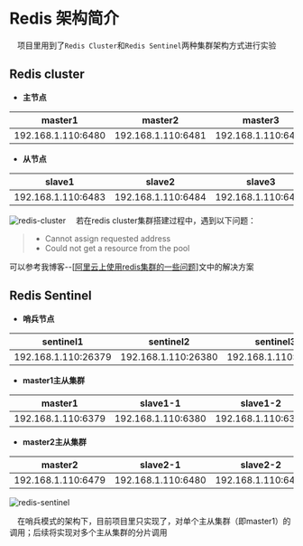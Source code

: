 # Redis 架构简介

&ensp;&ensp;项目里用到了`Redis Cluster`和`Redis Sentinel`两种集群架构方式进行实验

## Redis cluster

- **主节点**

master1 | master2 | master3 
---|--- |---
192.168.1.110:6480 | 192.168.1.110:6481 | 192.168.1.110:6482 

- **从节点**

slave1| slave2 | slave3
---|--- |---
192.168.1.110:6483 | 192.168.1.110:6484 | 192.168.1.110:6485

![redis-cluster](https://github.com/Focusss/redis-client-demo/blob/master/images/redis-cluster.png)
&ensp;&ensp;若在redis cluster集群搭建过程中，遇到以下问题：
> -  Cannot assign requested address
> -  Could not get a resource from the pool  

可以参考我博客--[[阿里云上使用redis集群的一些问题](https://focusss.github.io/2018/08/30/阿里云上使用redis集群的一些问题)]文中的解决方案
## Redis Sentinel
- **哨兵节点**

sentinel1 | sentinel2 | sentinel3 
---|--- |---
192.168.1.110:26379  | 192.168.1.110:26380 | 192.168.1.110:26381

- **master1主从集群**

master1 | slave1-1 | slave1-2
---|--- |---
192.168.1.110:6379  | 192.168.1.110:6380 | 192.168.1.110:6381 

- **master2主从集群**

master2 | slave2-1 | slave2-2
---|--- |---
 192.168.1.110:6479 | 192.168.1.110:6480 | 192.168.1.110:6481 


![redis-sentinel](https://github.com/Focusss/redis-client-demo/blob/master/images/redis-sentinel.png)


&ensp;&ensp;在哨兵模式的架构下，目前项目里只实现了，对单个主从集群（即master1）的调用；后续将实现对多个主从集群的分片调用  
